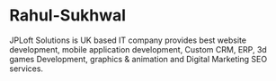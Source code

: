 # Rahul-Sukhwal
JPLoft Solutions is UK based IT company provides best website development, mobile application development, Custom CRM, ERP, 3d games Development, graphics &amp; animation and Digital Marketing SEO services.
